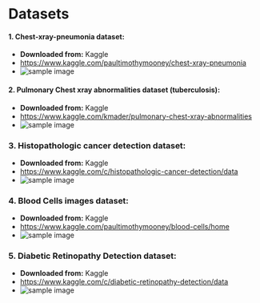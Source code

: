 # Datasets

#### 1. Chest-xray-pneumonia dataset:

* **Downloaded from:** Kaggle
* https://www.kaggle.com/paultimothymooney/chest-xray-pneumonia
* ![sample image](https://i.imgur.com/jZqpV51.png)



#### 2. Pulmonary Chest xray abnormalities dataset (tuberculosis):

* **Downloaded from:** Kaggle
* https://www.kaggle.com/kmader/pulmonary-chest-xray-abnormalities
* ![sample image](https://www.kaggleusercontent.com/kf/3551063/eyJhbGciOiJkaXIiLCJlbmMiOiJBMTI4Q0JDLUhTMjU2In0..PtYBajoOSobMdSdnf7VSEg.zJQje5_XSkvCN4axr77Y6rX6nzX0OIUmZad1j61l0M78J7UTxZKjXApHpZYPtr7-qQmN_C626nixSy_K08-BCqVXQDW4pLnDLjvpQyLzbJNt6YHBjnZR9hVd6FRQl-v_503_8G5L_AAUmiU3PKRYXtRfK9orlL6Dvs8vf7eKrqg.o8U9ARm1HGF0TwlV24J-jQ/__results___files/__results___16_1.png)



### 3. Histopathologic cancer detection dataset:

* **Downloaded from:** Kaggle
* https://www.kaggle.com/c/histopathologic-cancer-detection/data
* ![sample image](https://storage.googleapis.com/kaggle-competitions/kaggle/11848/logos/header.png?t=2018-11-15-01-52-19)



### 4. Blood Cells images dataset:

* **Downloaded from:** Kaggle
* https://www.kaggle.com/paultimothymooney/blood-cells/home
* ![sample image](https://www.kaggleusercontent.com/kf/11615689/eyJhbGciOiJkaXIiLCJlbmMiOiJBMTI4Q0JDLUhTMjU2In0..xz3K3NQJpsd-t_Ue8m8FcQ.f2w2DzwpepRTLTOaUIdm7ZfY4Z5IYa09J9X4MVirGqU0TL_dEVjna7upZ82iauSKUY5VCFXTBQ7DEWaO5qTyTFFPB2f0IgIm_Ysek9zRcBGmACYQsoeShUd8NUj6Cc1CD1valMFuKmOtJhkASC8wuw.AgXcWfjF4WdIghXgnVzoxg/__results___files/__results___5_0.png)


### 5. Diabetic Retinopathy Detection dataset:

* **Downloaded from:** Kaggle
* https://www.kaggle.com/c/diabetic-retinopathy-detection/data
* ![sample image](https://www.kaggleusercontent.com/kf/3553332/eyJhbGciOiJkaXIiLCJlbmMiOiJBMTI4Q0JDLUhTMjU2In0..11ajtu1EBZ_xeb_5neE3iA.4xiSGdNjtI80vR628V2EUCLq8MWkD8OIbi1a5mbCOoMMkrYwsp2bgF2_ae4zRxkpgL6_mNRQDdpJrr7WgHBXKu7z0tp13gmrJoI2PYMxWP1pPEbjh5kUi1Ei3BhDHc5ZrJ63xR-WT--oH45bvjEGW9gzGp4b5tBM8O1VHnUeFZA.GCkf3P7fgW3Pt2DMnleD4g/__results___files/__results___16_1.png)

